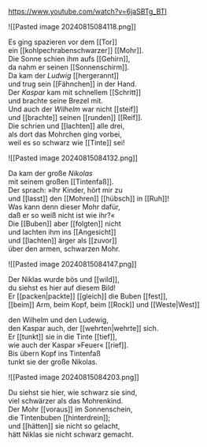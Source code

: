 https://www.youtube.com/watch?v=6jaSBTg_BTI

![[Pasted image 20240815084118.png]]

Es ging spazieren vor dem [[Tor]]  
ein [[kohlpechrabenschwarzer]] [[Mohr]].  
Die Sonne schien ihm aufs [[Gehirn]],  
da nahm er seinen [[Sonnenschirm]].  
Da kam der _Ludwig_ [[hergerannt]]  
und trug sein [[Fähnchen]] in der Hand.  
Der _Kaspar_ kam mit schnellem [[Schritt]]  
und brachte seine Brezel mit.  
Und auch der _Wilhelm_ war nicht [[steif]]  
und [[brachte]] seinen [[runden]] [[Reif]].  
Die schrien und [[lachten]] alle drei,  
als dort das Mohrchen ging vorbei,  
weil es so schwarz wie [[Tinte]] sei!


![[Pasted image 20240815084132.png]]

Da kam der große _Nikolas_  
mit seinem großen [[Tintenfaß]].  
Der sprach: »Ihr Kinder, hört mir zu  
und [[lasst]] den [[Mohren]] [[hübsch]] in [[Ruh]]!  
Was kann denn dieser Mohr dafür,  
daß er so weiß nicht ist wie ihr?«  
Die [[Buben]] aber [[folgten]] nicht  
und lachten ihm ins [[Angesicht]]  
und [[lachten]] ärger als [[zuvor]]  
über den armen, schwarzen Mohr.

![[Pasted image 20240815084147.png]]

Der Niklas wurde bös und [[wild]],  
du siehst es hier auf diesem Bild!  
Er [[packen|packte]] [[gleich]] die Buben [[fest]],  
[[beim]] Arm, beim Kopf, beim [[Rock]] und [[Weste|West]]

den Wilhelm und den Ludewig,  
den Kaspar auch, der [[wehrten|wehrte]] sich.  
Er [[tunkt]] sie in die Tinte [[tief]],  
wie auch der Kaspar »Feuer« [[rief]].  
Bis übern Kopf ins Tintenfaß  
tunkt sie der große Nikolas.


![[Pasted image 20240815084203.png]]

Du siehst sie hier, wie schwarz sie sind,  
viel schwärzer als das Mohrenkind.  
Der Mohr [[voraus]] im Sonnenschein,  
die Tintenbuben [[hinterdrein]];  
und [[hätten]] sie nicht so gelacht,  
hätt Niklas sie nicht schwarz gemacht.

